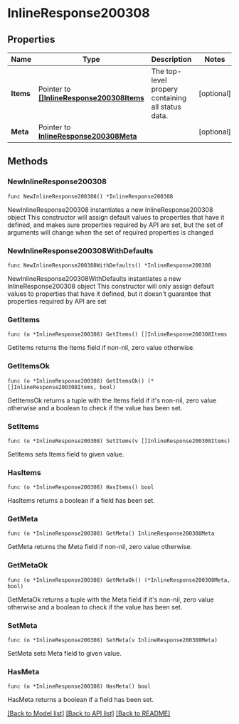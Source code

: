 # InlineResponse200308

## Properties

Name | Type | Description | Notes
------------ | ------------- | ------------- | -------------
**Items** | Pointer to [**[]InlineResponse200308Items**](InlineResponse200308Items.md) | The top-level propery containing all status data. | [optional] 
**Meta** | Pointer to [**InlineResponse200308Meta**](InlineResponse200308Meta.md) |  | [optional] 

## Methods

### NewInlineResponse200308

`func NewInlineResponse200308() *InlineResponse200308`

NewInlineResponse200308 instantiates a new InlineResponse200308 object
This constructor will assign default values to properties that have it defined,
and makes sure properties required by API are set, but the set of arguments
will change when the set of required properties is changed

### NewInlineResponse200308WithDefaults

`func NewInlineResponse200308WithDefaults() *InlineResponse200308`

NewInlineResponse200308WithDefaults instantiates a new InlineResponse200308 object
This constructor will only assign default values to properties that have it defined,
but it doesn't guarantee that properties required by API are set

### GetItems

`func (o *InlineResponse200308) GetItems() []InlineResponse200308Items`

GetItems returns the Items field if non-nil, zero value otherwise.

### GetItemsOk

`func (o *InlineResponse200308) GetItemsOk() (*[]InlineResponse200308Items, bool)`

GetItemsOk returns a tuple with the Items field if it's non-nil, zero value otherwise
and a boolean to check if the value has been set.

### SetItems

`func (o *InlineResponse200308) SetItems(v []InlineResponse200308Items)`

SetItems sets Items field to given value.

### HasItems

`func (o *InlineResponse200308) HasItems() bool`

HasItems returns a boolean if a field has been set.

### GetMeta

`func (o *InlineResponse200308) GetMeta() InlineResponse200308Meta`

GetMeta returns the Meta field if non-nil, zero value otherwise.

### GetMetaOk

`func (o *InlineResponse200308) GetMetaOk() (*InlineResponse200308Meta, bool)`

GetMetaOk returns a tuple with the Meta field if it's non-nil, zero value otherwise
and a boolean to check if the value has been set.

### SetMeta

`func (o *InlineResponse200308) SetMeta(v InlineResponse200308Meta)`

SetMeta sets Meta field to given value.

### HasMeta

`func (o *InlineResponse200308) HasMeta() bool`

HasMeta returns a boolean if a field has been set.


[[Back to Model list]](../README.md#documentation-for-models) [[Back to API list]](../README.md#documentation-for-api-endpoints) [[Back to README]](../README.md)


